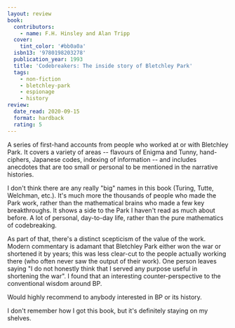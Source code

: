 ```yaml
---
layout: review
book:
  contributors:
    - name: F.H. Hinsley and Alan Tripp
  cover:
    tint_color: '#bb0a0a'
  isbn13: '9780198203278'
  publication_year: 1993
  title: 'Codebreakers: The inside story of Bletchley Park'
  tags:
    - non-fiction
    - bletchley-park
    - espionage
    - history
review:
  date_read: 2020-09-15
  format: hardback
  rating: 5
---
```


A series of first-hand accounts from people who worked at or with Bletchley Park.
It covers a variety of areas -- flavours of Enigma and Tunny, hand-ciphers, Japanese codes, indexing of information -- and includes anecdotes that are too small or personal to be mentioned in the narrative histories.

I don't think there are any really "big" names in this book (Turing, Tutte, Welchman, etc.).
It's much more the thousands of people who made the Park work, rather than the mathematical brains who made a few key breakthroughs.
It shows a side to the Park I haven't read as much about before.
A lot of personal, day-to-day life, rather than the pure mathematics of codebreaking.

As part of that, there's a distinct scepticism of the value of the work.
Modern commentary is adamant that Bletchley Park either won the war or shortened it by years; this was less clear-cut to the people actually working there (who often never saw the output of their work).
One person leaves saying "I do not honestly think that I served any purpose useful in shortening the war".
I found that an interesting counter-perspective to the conventional wisdom around BP.

Would highly recommend to anybody interested in BP or its history.

I don't remember how I got this book, but it's definitely staying on my shelves.
